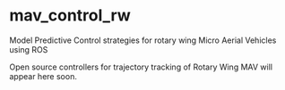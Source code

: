 # mav_control_rw
Model Predictive Control strategies for rotary wing Micro Aerial Vehicles using ROS

Open source controllers for trajectory tracking of Rotary Wing MAV will appear here soon.
